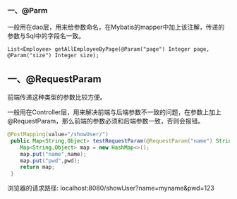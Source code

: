 
### 一、@Parm

一般用在dao层，用来给参数命名，在Mybatis的mapper中加上该注解，传递的参数与Sql中的字段名一致。

```text
List<Employee> getAllEmployeeByPage(@Param("page") Integer page, @Param("size") Integer size);
```

## 一、@RequestParam

前端传递这种类型的参数比较方便。

一般用在Controller层，用来解决前端与后端参数不一致的问题，在参数上加上@RequestParam，那么前端的参数必须和后端参数一致，否则会报错。

```java
@PostMapping(value="/showUser/")
 public Map<String,Object> testRequestParam(@RequestParam("name") String name, @RequestParam("pwd") String pwd){
    Map<String,Object> map = new HashMap<>();
    map.put("name",name);
    map.put("pwd",pwd);
    return map;
 }
```

浏览器的请求路径: localhost:8080/showUser?name=myname&pwd=123
